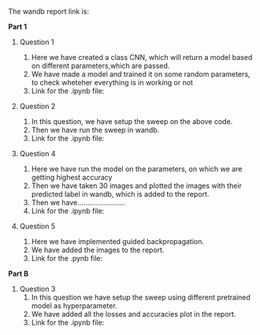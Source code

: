 The wandb report link is: 

**Part 1**
1. Question 1
    1. Here we have created a class CNN, which will return a model based on different parameters,which are passed. 
    2. We have made a model and trained it on some random parameters, to check wheteher everything is in working or not
    3. Link for the .ipynb file: 
2. Question 2
    1. In this question, we have setup the sweep on the above code.
    2. Then we have run the sweep in wandb.
    3. Link for the .ipynb file:
3. Question 4
    1. Here we have run the model on the parameters, on which we are getting highest accuracy
    2. Then we have taken 30 images and plotted the images with their predicted label in wandb, which is added to the report.
    3. Then we have........................
    4. Link for the .ipynb file:
    
 4. Question 5
    1. Here we have implemented guided backpropagation.
    2. We have added the images to the report.
    3. Link for the .pynb file:

**Part B**
 1. Question 3
    1. In this question we have setup the sweep using different pretrained model as hyperparameter.
    2. We have added all the losses and accuracies plot in the report.
    3. Link for the .ipynb file:
